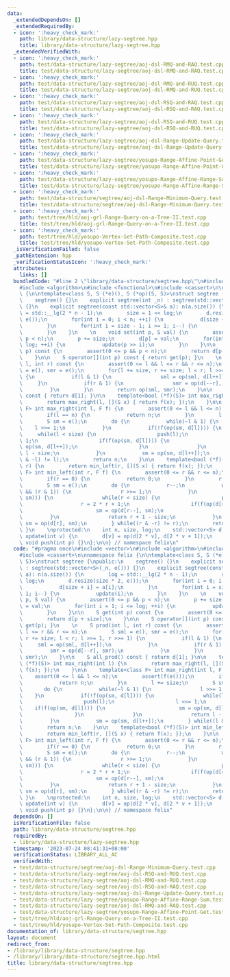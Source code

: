 ```yaml
---
data:
  _extendedDependsOn: []
  _extendedRequiredBy:
  - icon: ':heavy_check_mark:'
    path: library/data-structure/lazy-segtree.hpp
    title: library/data-structure/lazy-segtree.hpp
  _extendedVerifiedWith:
  - icon: ':heavy_check_mark:'
    path: test/data-structure/lazy-segtree/aoj-dsl-RMQ-and-RAQ.test.cpp
    title: test/data-structure/lazy-segtree/aoj-dsl-RMQ-and-RAQ.test.cpp
  - icon: ':heavy_check_mark:'
    path: test/data-structure/lazy-segtree/aoj-dsl-RMQ-and-RUQ.test.cpp
    title: test/data-structure/lazy-segtree/aoj-dsl-RMQ-and-RUQ.test.cpp
  - icon: ':heavy_check_mark:'
    path: test/data-structure/lazy-segtree/aoj-dsl-RSQ-and-RAQ.test.cpp
    title: test/data-structure/lazy-segtree/aoj-dsl-RSQ-and-RAQ.test.cpp
  - icon: ':heavy_check_mark:'
    path: test/data-structure/lazy-segtree/aoj-dsl-RSQ-and-RUQ.test.cpp
    title: test/data-structure/lazy-segtree/aoj-dsl-RSQ-and-RUQ.test.cpp
  - icon: ':heavy_check_mark:'
    path: test/data-structure/lazy-segtree/aoj-dsl-Range-Update-Query.test.cpp
    title: test/data-structure/lazy-segtree/aoj-dsl-Range-Update-Query.test.cpp
  - icon: ':heavy_check_mark:'
    path: test/data-structure/lazy-segtree/yosupo-Range-Affine-Point-Get.test.cpp
    title: test/data-structure/lazy-segtree/yosupo-Range-Affine-Point-Get.test.cpp
  - icon: ':heavy_check_mark:'
    path: test/data-structure/lazy-segtree/yosupo-Range-Affine-Range-Sum.test.cpp
    title: test/data-structure/lazy-segtree/yosupo-Range-Affine-Range-Sum.test.cpp
  - icon: ':heavy_check_mark:'
    path: test/data-structure/segtree/aoj-dsl-Range-Minimum-Query.test.cpp
    title: test/data-structure/segtree/aoj-dsl-Range-Minimum-Query.test.cpp
  - icon: ':heavy_check_mark:'
    path: test/tree/hld/aoj-grl-Range-Query-on-a-Tree-II.test.cpp
    title: test/tree/hld/aoj-grl-Range-Query-on-a-Tree-II.test.cpp
  - icon: ':heavy_check_mark:'
    path: test/tree/hld/yosupo-Vertex-Set-Path-Composite.test.cpp
    title: test/tree/hld/yosupo-Vertex-Set-Path-Composite.test.cpp
  _isVerificationFailed: false
  _pathExtension: hpp
  _verificationStatusIcon: ':heavy_check_mark:'
  attributes:
    links: []
  bundledCode: "#line 2 \"library/data-structure/segtree.hpp\"\n#include <vector>\n\
    #include <algorithm>\n#include <functional>\n#include <cassert>\n\nnamespace felix\
    \ {\n\ntemplate<class S, S (*e)(), S (*op)(S, S)>\nstruct segtree {\npublic:\n\
    \    segtree() {}\n    explicit segtree(int _n) : segtree(std::vector<S>(_n, e()))\
    \ {}\n    explicit segtree(const std::vector<S>& a): n(a.size()) {\n        log\
    \ = std::__lg(2 * n - 1);\n        size = 1 << log;\n        d.resize(size * 2,\
    \ e());\n        for(int i = 0; i < n; ++i) {\n            d[size + i] = a[i];\n\
    \        }\n        for(int i = size - 1; i >= 1; i--) {\n            update(i);\n\
    \        }\n    }\n    \n    void set(int p, S val) {\n        assert(0 <= p &&\
    \ p < n);\n        p += size;\n        d[p] = val;\n        for(int i = 1; i <=\
    \ log; ++i) {\n            update(p >> i);\n        }\n    }\n\n    S get(int\
    \ p) const {\n        assert(0 <= p && p < n);\n        return d[p + size];\n\
    \    }\n\n    S operator[](int p) const { return get(p); }\n    \n    S prod(int\
    \ l, int r) const {\n        assert(0 <= l && l <= r && r <= n);\n        S sml\
    \ = e(), smr = e();\n        for(l += size, r += size; l < r; l >>= 1, r >>= 1)\
    \ {\n            if(l & 1) {\n                sml = op(sml, d[l++]);\n       \
    \     }\n            if(r & 1) {\n                smr = op(d[--r], smr);\n   \
    \         }\n        }\n        return op(sml, smr);\n    }\n\n    S all_prod()\
    \ const { return d[1]; }\n\n    template<bool (*f)(S)> int max_right(int l) {\n\
    \        return max_right(l, [](S x) { return f(x); });\n    }\n\n    template<class\
    \ F> int max_right(int l, F f) {\n        assert(0 <= l && l <= n);\n        assert(f(e()));\n\
    \        if(l == n) {\n            return n;\n        }\n        l += size;\n\
    \        S sm = e();\n        do {\n            while(~l & 1) {\n            \
    \    l >>= 1;\n            }\n            if(!f(op(sm, d[l]))) {\n           \
    \     while(l < size) {\n                    push(l);\n                    l <<=\
    \ 1;\n                    if(f(op(sm, d[l]))) {\n                        sm =\
    \ op(sm, d[l++]);\n                    }\n                }\n                return\
    \ l - size;\n            }\n            sm = op(sm, d[l++]);\n        } while((l\
    \ & -l) != l);\n        return n;\n    }\n\n    template<bool (*f)(S)> int min_left(int\
    \ r) {\n        return min_left(r, [](S x) { return f(x); });\n    }\n\n    template<class\
    \ F> int min_left(int r, F f) {\n        assert(0 <= r && r <= n);\n        assert(f(e()));\n\
    \        if(r == 0) {\n            return 0;\n        }\n        r += size;\n\
    \        S sm = e();\n        do {\n            r--;\n            while(r > 1\
    \ && (r & 1)) {\n                r >>= 1;\n            }\n            if(!f(op(d[r],\
    \ sm))) {\n                while(r < size) {\n                    push(r);\n \
    \                   r = 2 * r + 1;\n                    if(f(op(d[r], sm))) {\n\
    \                        sm = op(d[r--], sm);\n                    }\n       \
    \         }\n                return r + 1 - size;\n            }\n           \
    \ sm = op(d[r], sm);\n        } while((r & -r) != r);\n        return 0;\n   \
    \ }\n    \nprotected:\n    int n, size, log;\n    std::vector<S> d;\n\n    void\
    \ update(int v) {\n        d[v] = op(d[2 * v], d[2 * v + 1]);\n    }\n\n    virtual\
    \ void push(int p) {}\n};\n\n} // namespace felix\n"
  code: "#pragma once\n#include <vector>\n#include <algorithm>\n#include <functional>\n\
    #include <cassert>\n\nnamespace felix {\n\ntemplate<class S, S (*e)(), S (*op)(S,\
    \ S)>\nstruct segtree {\npublic:\n    segtree() {}\n    explicit segtree(int _n)\
    \ : segtree(std::vector<S>(_n, e())) {}\n    explicit segtree(const std::vector<S>&\
    \ a): n(a.size()) {\n        log = std::__lg(2 * n - 1);\n        size = 1 <<\
    \ log;\n        d.resize(size * 2, e());\n        for(int i = 0; i < n; ++i) {\n\
    \            d[size + i] = a[i];\n        }\n        for(int i = size - 1; i >=\
    \ 1; i--) {\n            update(i);\n        }\n    }\n    \n    void set(int\
    \ p, S val) {\n        assert(0 <= p && p < n);\n        p += size;\n        d[p]\
    \ = val;\n        for(int i = 1; i <= log; ++i) {\n            update(p >> i);\n\
    \        }\n    }\n\n    S get(int p) const {\n        assert(0 <= p && p < n);\n\
    \        return d[p + size];\n    }\n\n    S operator[](int p) const { return\
    \ get(p); }\n    \n    S prod(int l, int r) const {\n        assert(0 <= l &&\
    \ l <= r && r <= n);\n        S sml = e(), smr = e();\n        for(l += size,\
    \ r += size; l < r; l >>= 1, r >>= 1) {\n            if(l & 1) {\n           \
    \     sml = op(sml, d[l++]);\n            }\n            if(r & 1) {\n       \
    \         smr = op(d[--r], smr);\n            }\n        }\n        return op(sml,\
    \ smr);\n    }\n\n    S all_prod() const { return d[1]; }\n\n    template<bool\
    \ (*f)(S)> int max_right(int l) {\n        return max_right(l, [](S x) { return\
    \ f(x); });\n    }\n\n    template<class F> int max_right(int l, F f) {\n    \
    \    assert(0 <= l && l <= n);\n        assert(f(e()));\n        if(l == n) {\n\
    \            return n;\n        }\n        l += size;\n        S sm = e();\n \
    \       do {\n            while(~l & 1) {\n                l >>= 1;\n        \
    \    }\n            if(!f(op(sm, d[l]))) {\n                while(l < size) {\n\
    \                    push(l);\n                    l <<= 1;\n                \
    \    if(f(op(sm, d[l]))) {\n                        sm = op(sm, d[l++]);\n   \
    \                 }\n                }\n                return l - size;\n   \
    \         }\n            sm = op(sm, d[l++]);\n        } while((l & -l) != l);\n\
    \        return n;\n    }\n\n    template<bool (*f)(S)> int min_left(int r) {\n\
    \        return min_left(r, [](S x) { return f(x); });\n    }\n\n    template<class\
    \ F> int min_left(int r, F f) {\n        assert(0 <= r && r <= n);\n        assert(f(e()));\n\
    \        if(r == 0) {\n            return 0;\n        }\n        r += size;\n\
    \        S sm = e();\n        do {\n            r--;\n            while(r > 1\
    \ && (r & 1)) {\n                r >>= 1;\n            }\n            if(!f(op(d[r],\
    \ sm))) {\n                while(r < size) {\n                    push(r);\n \
    \                   r = 2 * r + 1;\n                    if(f(op(d[r], sm))) {\n\
    \                        sm = op(d[r--], sm);\n                    }\n       \
    \         }\n                return r + 1 - size;\n            }\n           \
    \ sm = op(d[r], sm);\n        } while((r & -r) != r);\n        return 0;\n   \
    \ }\n    \nprotected:\n    int n, size, log;\n    std::vector<S> d;\n\n    void\
    \ update(int v) {\n        d[v] = op(d[2 * v], d[2 * v + 1]);\n    }\n\n    virtual\
    \ void push(int p) {}\n};\n\n} // namespace felix"
  dependsOn: []
  isVerificationFile: false
  path: library/data-structure/segtree.hpp
  requiredBy:
  - library/data-structure/lazy-segtree.hpp
  timestamp: '2023-07-24 08:41:31+08:00'
  verificationStatus: LIBRARY_ALL_AC
  verifiedWith:
  - test/data-structure/segtree/aoj-dsl-Range-Minimum-Query.test.cpp
  - test/data-structure/lazy-segtree/aoj-dsl-RSQ-and-RUQ.test.cpp
  - test/data-structure/lazy-segtree/aoj-dsl-RMQ-and-RUQ.test.cpp
  - test/data-structure/lazy-segtree/aoj-dsl-RSQ-and-RAQ.test.cpp
  - test/data-structure/lazy-segtree/aoj-dsl-Range-Update-Query.test.cpp
  - test/data-structure/lazy-segtree/yosupo-Range-Affine-Range-Sum.test.cpp
  - test/data-structure/lazy-segtree/aoj-dsl-RMQ-and-RAQ.test.cpp
  - test/data-structure/lazy-segtree/yosupo-Range-Affine-Point-Get.test.cpp
  - test/tree/hld/aoj-grl-Range-Query-on-a-Tree-II.test.cpp
  - test/tree/hld/yosupo-Vertex-Set-Path-Composite.test.cpp
documentation_of: library/data-structure/segtree.hpp
layout: document
redirect_from:
- /library/library/data-structure/segtree.hpp
- /library/library/data-structure/segtree.hpp.html
title: library/data-structure/segtree.hpp
---
```

